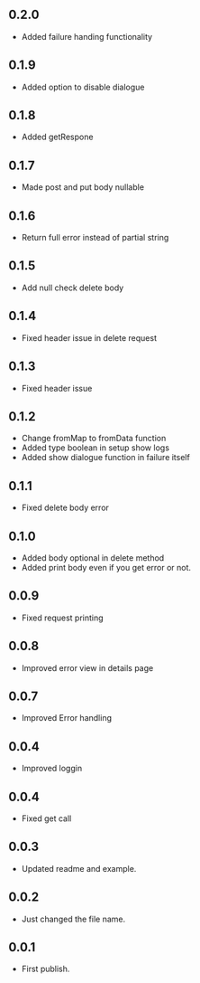 ## 0.2.0

- Added failure handing functionality

## 0.1.9

- Added option to disable dialogue

## 0.1.8

- Added getRespone

## 0.1.7

- Made post and put body nullable

## 0.1.6

- Return full error instead of partial string

## 0.1.5

- Add null check delete body

## 0.1.4

- Fixed header issue in delete request

## 0.1.3

- Fixed header issue

## 0.1.2

- Change fromMap to fromData function
- Added type boolean in setup show logs
- Added show dialogue function in failure itself

## 0.1.1

- Fixed delete body error

## 0.1.0

- Added body optional in delete method
- Added print body even if you get error or not.

## 0.0.9

- Fixed request printing

## 0.0.8

- Improved error view in details page

## 0.0.7

- Improved Error handling

## 0.0.4

- Improved loggin

## 0.0.4

- Fixed get call

## 0.0.3

- Updated readme and example.

## 0.0.2

- Just changed the file name.

## 0.0.1

- First publish.
